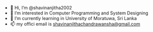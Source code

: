 - 👋 Hi, I’m @shavinanjitha2002
- 👀 I’m interested in Computer Programming and System Designing 
- 🌱 I’m currently learning in University of Moratuwa, Sri Lanka
- 📫 my offici email is shavinanjithachandrawansha@gmail.com 

<!---
shavinanjitha2002/shavinanjitha2002 is a ✨ special ✨ repository because its `README.md` (this file) appears on your GitHub profile.
You can click the Preview link to take a look at your changes.
--->
